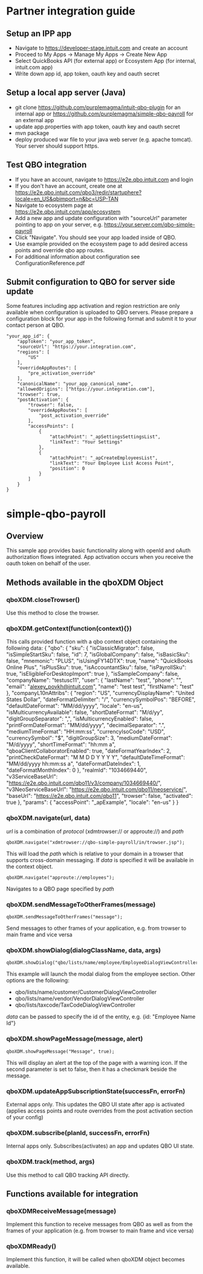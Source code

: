 # Partner integration guide
## Setup an IPP app
- Navigate to https://developer-stage.intuit.com and create an account
- Proceed to My Apps -> Manage My Apps -> Create New App
- Select QuickBooks API (for external app) or Ecosystem App (for internal, intuit.com app)
- Write down app id, app token, oauth key and oauth secret

## Setup a local app server (Java)
- git clone https://github.com/purplemagma/intuit-qbo-plugin for an internal app or https://github.com/purplemagma/simple-qbo-payroll for an external app
- update app.properties with app token, oauth key and oauth secret
- mvn package
- deploy produced war file to your java web server (e.g. apache tomcat). Your server should support https.

## Test QBO integration
- If you have an account, navigate to https://e2e.qbo.intuit.com and login
- If you don't have an account, create one at https://e2e.qbo.intuit.com/qbo3/redir/startuphere?locale=en_US&qbimport=n&bc=USP-TAN
- Navigate to ecosystem page at https://e2e.qbo.intuit.com/app/ecosystem
- Add a new app and update configuration with "sourceUrl" parameter pointing to app on your server, e.g. https://your.server.com/qbo-simple-payroll
- Click "Navigate". You should see your app loaded inside of QBO.
- Use example provided on the ecosystem page to add desired access points and override qbo app routes.
- For additional information about configuration see ConfigurationReference.pdf

## Submit configuration to QBO for server side update
Some features including app activation and region restriction are only available when configuration is uploaded to QBO servers.
Please prepare a configuration block for your app in the following format and submit it to your contact person at QBO.

    "your_app_id": {
        "appToken": "your_app_token",
        "sourceUrl": "https://your.integration.com",
        "regions": [
            "US"
        ],
        "overrideAppRoutes": [
            "pre_activation_override"
        ],
        "canonicalName": "your_app_canonical_name",
        "allowedOrigins": ["https://your.integration.com"],
        "trowser": true,
        "postActivation": {
            "trowser": false,
            "overrideAppRoutes": [
                "post_activation_override"
            ],
            "accessPoints": [
                {
                    "attachPoint": "_apSettingsSettingsList",
                    "linkText": "Your Settings"
                },
                {
                    "attachPoint": "_apCreateEmployeesList",
                    "linkText": "Your Employee List Access Point",
                    "position": 0
                }
            ]
        }
    }

# simple-qbo-payroll
## Overview
This sample app provides basic functionality along with openId and oAuth authorization flows integrated. App activation occurs when you receive the oauth token on behalf of the user.

## Methods available in the qboXDM Object
### qboXDM.closeTrowser()
Use this method to close the trowser.

### qboXDM.getContext(function(context){})
This calls provided function with a qbo context object containing the following data:
  {
      "qbo": {
          "sku": {
              "isClassicMigrator": false,
              "isSimpleStartSku": false,
              "id": 7,
              "isGlobalCompany": false,
              "isBasicSku": false,
              "mnemonic": "PLUS",
              "isUsingFY14DTX": true,
              "name": "QuickBooks Online Plus",
              "isPlusSku": true,
              "isAccountantSku": false,
              "isPayrollSku": true,
              "isEligibleForDesktopImport": true
          },
          "isSampleCompany": false,
          "companyName": "testusc11",
          "user": {
              "lastName": "test",
              "phone": "",
              "email": "alexey_povkh@intuit.com",
              "name": "test test",
              "firstName": "test"
          },
          "companyL10nAttribs": {
              "region": "US",
              "currencyDisplayName": "United States Dollar",
              "dateFormatDelimiter": "/",
              "currencySymbolPos": "BEFORE",
              "defaultDateFormat": "MM/dd/yyyy",
              "locale": "en-us",
              "isMulticurrencyAvailable": false,
              "shortDateFormat": "M/d/yy",
              "digitGroupSeparator": ",",
              "isMulticurrencyEnabled": false,
              "printFormDateFormat": "MM/dd/yyyy",
              "decimalSeparator": ".",
              "mediumTimeFormat": "HH:mm:ss",
              "currencyIsoCode": "USD",
              "currencySymbol": "$",
              "digitGroupSize": 3,
              "mediumDateFormat": "M/d/yyyy",
              "shortTimeFormat": "hh:mm a",
              "qboaClientCollaboratorEnabled": true,
              "dateFormatYearIndex": 2,
              "printCheckDateFormat": "M M D D Y Y Y Y",
              "defaultDateTimeFormat": "MM/dd/yyyy hh:mm:ss a",
              "dateFormatDateIndex": 1,
              "dateFormatMonthIndex": 0
          },
          "realmId": "1034669440",
          "v3ServiceBaseUrl": "https://e2e.qbo.intuit.com/qbo11/v3/company/1034669440/",
          "v3NeoServiceBaseUrl": "https://e2e.qbo.intuit.com/qbo11/neoservice/",
          "baseUrl": "https://e2e.qbo.intuit.com/qbo11",
          "trowser": false,
          "activated": true
      },
      "params": {
          "accessPoint": "_apExample",
          "locale": "en-us"
      }
  }

### qboXDM.navigate(url, data)
*url* is a combination of *protocol* (xdmtrowser:// or approute://) and *path*

	qboXDM.navigate("xdmtrowser://qbo-simple-payroll/in/trowser.jsp");
This will load the *path* which is relative to your domain in a trowser that supports cross-domain messaging. If *data* is specified it will be available in the context object.
  
	qboXDM.navigate("approute://employees");
Navigates to a QBO page specified by *path*

### qboXDM.sendMessageToOtherFrames(message)
	qboXDM.sendMessageToOtherFrames("message");

Send messages to other frames of your application, e.g. from trowser to main frame and vice versa

### qboXDM.showDialog(dialogClassName, data, args)
	qboXDM.showDialog("qbo/lists/name/employee/EmployeeDialogViewController");
 
This example will launch the modal dialog from the employee section. Other options are the following:
- qbo/lists/name/customer/CustomerDialogViewController
- qbo/lists/name/vendor/VendorDialogViewController
- qbo/lists/taxcode/TaxCodeDialogViewController

*data* can be passed to specify the id of the entity, e.g. {id: "Employee Name Id"}

### qboXDM.showPageMessage(message, alert)
	qboXDM.showPageMessage("Message", true);

This will display an alert at the top of the page with a warning icon. If the second parameter is set to false, then it has a checkmark beside the message.

### qboXDM.updateAppSubscriptionState(successFn, errorFn)

External apps only. This updates the QBO UI state after app is activated (applies access points and route overrides from the post activation section of your config)

### qboXDM.subscribe(planId, successFn, errorFn)

Internal apps only. Subscribes(activates) an app and updates QBO UI state.

### qboXDM.track(method, args)

Use this method to call QBO tracking API directly.

## Functions available for integration
### qboXDMReceiveMessage(message)
Implement this function to receive messages from QBO as well as from the frames of your application (e.g. from trowser to main frame and vice versa)

### qboXDMReady()
Implement this function, it will be called when qboXDM object becomes available.